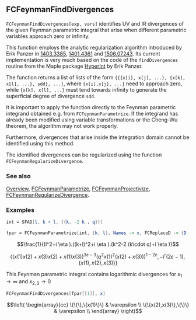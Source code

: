 ## FCFeynmanFindDivergences

`FCFeynmanFindDivergences[exp, vars]` identifies UV and IR divergences of the given Feynman parametric integral that arise when different parametric variables approach zero or infinity.

This function employs the analytic regularization algorithm introduced by Erik Panzer in [1403.3385](https://arxiv.org/abs/1403.3385), [1401.4361](https://arxiv.org/abs/1401.4361) and [1506.07243](https://arxiv.org/abs/1506.07243). Its current implementation is very much based on the code of the `findDivergences` routine from the Maple package [HyperInt](https://bitbucket.org/PanzerErik/hyperint/) by Erik Panzer.

The function returns a list of lists of the form `{{{x[i], x[j], ...}, {x[k], x[l], ...}, sdd}, ...}`, where
`{x[i],x[j], ...}` need to approach zero, while `{x[k], x[l], ...}` must tend towards infinity to generate the superficial degree of divergence `sdd`.

It is important to apply the function directly to the Feynman parametric integrand obtained e.g. from `FCFeynmanParametrize`. If the integrand has already been modified using variable transformations or the Cheng-Wu theorem, the  algorithm may not work properly.

Furthermore, divergences that arise inside the integration domain cannot be identified using this method.

The identified divergences can be regularized using the function `FCFeynmanRegularizeDivergence`.

### See also

[Overview](Extra/FeynCalc.md), [FCFeynmanParametrize](FCFeynmanParametrize.md), [FCFeynmanProjectivize](FCFeynmanProjectivize.md), [FCFeynmanRegularizeDivergence](FCFeynmanRegularizeDivergence.md).

### Examples

```mathematica
int = SFAD[l, k + l, {{k, -2 k . q}}] 
 
fpar = FCFeynmanParametrize[int, {k, l}, Names -> x, FCReplaceD -> {D -> 4 - 2 Epsilon}]
```

$$\frac{1}{(l^2+i \eta ).((k+l)^2+i \eta ).(k^2-2 (k\cdot q)+i \eta )}$$

$$\left\{(x(1) x(2)+x(3) x(2)+x(1) x(3))^{3 \varepsilon -3} \left(q^2 x(1)^2 (x(2)+x(3))\right)^{1-2 \varepsilon },-\Gamma (2 \varepsilon -1),\{x(1),x(2),x(3)\}\right\}$$

This Feynman parametric integral contains logarithmic divergences for $x_1 \to \infty$ and $x_{2,3} \to 0$

```mathematica
FCFeynmanFindDivergences[fpar[[1]], x]
```

$$\left(
\begin{array}{cc}
 \{\{\},\{x(1)\}\} & \varepsilon  \\
 \{\{x(2),x(3)\},\{\}\} & \varepsilon  \\
\end{array}
\right)$$